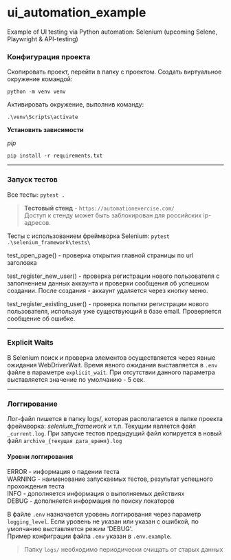 # ui_automation_example
Example of UI testing via Python automation: Selenium (upcoming Selene, Playwright & API-testing) 

### Конфигурация проекта

Скопировать проект, перейти в папку с проектом.
Создать виртуальное окружение командой:

`python -m venv venv`

Активировать окружение, выполнив команду:

`.\venv\Scripts\activate`

**Установить зависимости**

_pip_

`pip install -r requirements.txt`

---
### Запуск тестов

Все тесты: `pytest .`

> **Тестовый стенд** - `https://automationexercise.com/`<br>
> Доступ к стенду может быть заблокирован для российских ip-адресов.

Тесты с использованием фреймворка Selenium: `pytest .\selenium_framework\tests\`

test_open_page() - проверка открытия главной страницы по url заголовка

test_register_new_user() - проверка регистрации нового пользователя с заполнением данных аккаунта и проверки
сообщения об успешном создании. После создания - аккаунт удаляется через кнопку меню.

test_register_existing_user() - проверка попытки регистрации нового пользователя, используя уже существующий в базе email. Проверяется сообщение об ошибке.
<br>

---

### Explicit Waits
В Selenium поиск и проверка элементов осуществляется через явные ожидания WebDriverWait.
Время явного ожидания выставляется в `.env` файле в параметре `explicit_wait`.
При отсутствии данного параметра выставляется значение по умолчанию - 5 сек. 

---

### Логгирование

Лог-файл пишется в папку logs/, которая располагается в папке проекта фреймворка: _selenium_framework_ и т.п.
Текущим является файл `_current.log`. При запуске тестов предыдущий файл копируется в новый файл `archive_{текущая дата_время}.log`

#### Уровни логгирования
ERROR - информация о падении теста<br>
WARNING - наименование запускаемых тестов, результат успешного прохождения теста<br>
INFO - дополняется информация о выполняемых действиях<br>
DEBUG - дополняется информация по поиску локаторов<br> 

В файле `.env` назначается уровень логгирования через параметр `logging_level`. 
Если уровень не указан или указан с ошибкой, по умолчанию выставляется режим 'DEBUG'.<br>
Пример конфиграции файла `.env` указан в `.env.example`.

> Папку `logs/` необходимо периодически очищать от старых данных
